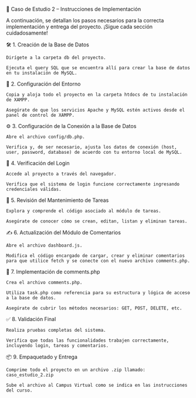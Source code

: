 📘 Caso de Estudio 2 – Instrucciones de Implementación

A continuación, se detallan los pasos necesarios para la correcta implementación y entrega del proyecto. ¡Sigue cada sección cuidadosamente!

🛠️ 1. Creación de la Base de Datos

    Dirígete a la carpeta db del proyecto.

    Ejecuta el query SQL que se encuentra allí para crear la base de datos en tu instalación de MySQL.


📁 2. Configuración del Entorno

    Copia y aloja todo el proyecto en la carpeta htdocs de tu instalación de XAMPP.

    Asegúrate de que los servicios Apache y MySQL estén activos desde el panel de control de XAMPP.


⚙️ 3. Configuración de la Conexión a la Base de Datos

    Abre el archivo config/db.php.

    Verifica y, de ser necesario, ajusta los datos de conexión (host, user, password, database) de acuerdo con tu entorno local de MySQL.


🔐 4. Verificación del Login

    Accede al proyecto a través del navegador.

    Verifica que el sistema de login funcione correctamente ingresando credenciales válidas.


🧾 5. Revisión del Mantenimiento de Tareas

    Explora y comprende el código asociado al módulo de tareas.

    Asegúrate de conocer cómo se crean, editan, listan y eliminan tareas.


✍️ 6. Actualización del Módulo de Comentarios

    Abre el archivo dashboard.js.

    Modifica el código encargado de cargar, crear y eliminar comentarios para que utilice fetch y se conecte con el nuevo archivo comments.php.


📄 7. Implementación de comments.php

    Crea el archivo comments.php.

    Utiliza task.php como referencia para su estructura y lógica de acceso a la base de datos.

    Asegúrate de cubrir los métodos necesarios: GET, POST, DELETE, etc.


✅ 8. Validación Final

    Realiza pruebas completas del sistema.

    Verifica que todas las funcionalidades trabajen correctamente, incluyendo login, tareas y comentarios.


📦 9. Empaquetado y Entrega

    Comprime todo el proyecto en un archivo .zip llamado:
    caso_estudio_2.zip

    Sube el archivo al Campus Virtual como se indica en las instrucciones del curso.

    